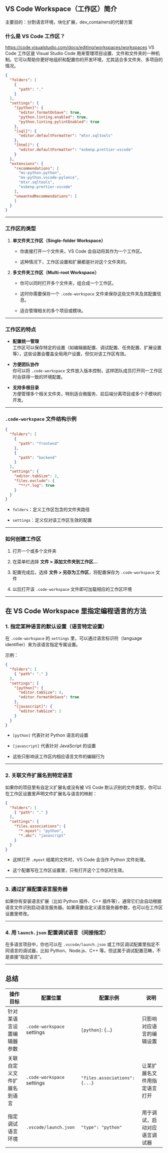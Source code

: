 ## VS Code Workspace（工作区）简介

主要目的：分割语言环境，块化扩展，dev_containers的代替方案
### 什么是 VS Code 工作区？

https://code.visualstudio.com/docs/editing/workspaces/workspaces
VS Code 工作区是 Visual Studio Code 用来管理项目设置、文件和文件夹的一种机制。它可以帮助你更好地组织和配置你的开发环境，尤其适合多文件夹、多项目的情况。

```json
{
  "folders": [
    {
      "path": "."
    }
  ],
  "settings": {
    "[python]": {
      "editor.formatOnSave": true,
      "python.linting.enabled": true,
      "python.linting.pylintEnabled": true
    },
    "[sql]": {
      "editor.defaultFormatter": "mtxr.sqltools"
    },
    "[html]": {
      "editor.defaultFormatter": "esbenp.prettier-vscode"
    }
  },
  "extensions": {
    "recommendations": [
      "ms-python.python",
      "ms-python.vscode-pylance",
      "mtxr.sqltools",
      "esbenp.prettier-vscode"
    ],
    "unwantedRecommendations": [
    ]
  }
} 
```
---

### 工作区的类型

1. **单文件夹工作区（Single-folder Workspace）**
    
    - 你直接打开一个文件夹，VS Code 会自动将其作为一个工作区。
        
    - 这种情况下，工作区设置和扩展都是针对这个文件夹的。
        
2. **多文件夹工作区（Multi-root Workspace）**
    
    - 你可以同时打开多个文件夹，组合成一个工作区。
        
    - 这时你需要保存一个 `.code-workspace` 文件来保存这些文件夹及其配置信息。
        
    - 适合管理相关的多个项目或模块。
        

---

### 工作区的特点

- **配置统一管理**  
    工作区可以保存特定的设置（如编辑器配置、调试配置、任务配置、扩展设置等），这些设置会覆盖全局用户设置，但仅对该工作区有效。
    
- **方便团队协作**  
    你可以将 `.code-workspace` 文件放入版本控制，这样团队成员打开同一工作区时会获得一致的环境配置。
    
- **支持多根目录**  
    方便管理多个相关文件夹，特别适合微服务、前后端分离项目或多个子模块的开发。
    

---

### `.code-workspace` 文件结构示例

```json
{
  "folders": [
    {
      "path": "frontend"
    },
    {
      "path": "backend"
    }
  ],
  "settings": {
    "editor.tabSize": 2,
    "files.exclude": {
      "**/*.log": true
    }
  }
}
```

- `folders`：定义工作区包含的文件夹路径
    
- `settings`：定义仅对该工作区生效的配置
    

---

### 如何创建工作区

1. 打开一个或多个文件夹
    
2. 在菜单栏选择 **文件 > 添加文件夹到工作区...**
    
3. 配置完成后，选择 **文件 > 另存为工作区**，将配置保存为 `.code-workspace` 文件
    
4. 以后打开该 `.code-workspace` 文件即可加载相应的工作区环境
    

---


## 在 VS Code Workspace 里指定编程语言的方法

### 1. 指定某种语言的默认设置（语言特定设置）

在 `.code-workspace` 的 `settings` 里，可以通过语言标识符（language identifier）来为该语言指定专属设置。

示例：

```json
{
  "folders": [
    { "path": "." }
  ],
  "settings": {
    "[python]": {
      "editor.tabSize": 4,
      "editor.formatOnSave": true
    },
    "[javascript]": {
      "editor.tabSize": 2
    }
  }
}
```

- `[python]` 代表针对 Python 语言的设置
    
- `[javascript]` 代表针对 JavaScript 的设置
    
- 这些只影响该工作区内相应语言文件的编辑行为
    

---

### 2. 关联文件扩展名到特定语言

如果你的项目里有自定义扩展名或没有被 VS Code 默认识别的文件类型，你可以在工作区设置里声明文件扩展名与语言的映射：

```json
{
  "folders": [
    { "path": "." }
  ],
  "settings": {
    "files.associations": {
      "*.myext": "python",
      "*.abc": "javascript"
    }
  }
}
```

- 这样打开 `.myext` 结尾的文件时，VS Code 会当作 Python 文件处理。
    
- 这个配置写在工作区设置里，只有打开这个工作区时生效。
    

---

### 3. 通过扩展配置语言服务器

如果你有安装语言扩展（比如 Python 插件、C++ 插件等），通常它们会自动根据语言文件识别启动语言服务器。如果需要自定义语言服务器参数，也可以在工作区设置里修改。

---

### 4. 用 `launch.json` 配置调试语言（间接指定）

在多语言项目中，你也可以在 `.vscode/launch.json` 或工作区调试配置里指定不同语言的调试器，比如 Python、Node.js、C++ 等。但这属于调试配置范畴，不是直接“指定语言”。

---

## 总结

|操作目标|配置位置|配置示例|说明|
|---|---|---|---|
|针对某语言设置编辑器参数|`.code-workspace` settings|`[python]`: {...}|只影响对应语言的编辑设置|
|关联自定义文件扩展名到语言|`.code-workspace` settings|`"files.associations": {...}`|让某扩展名文件用指定语言打开|
|指定调试语言环境|`.vscode/launch.json`|`"type": "python"`|用于调试，启动对应语言调试器|


